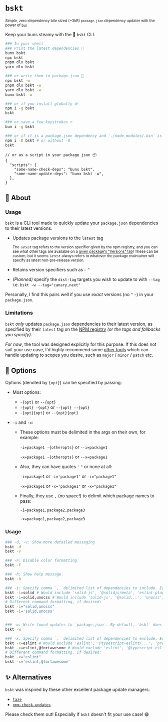 # `bskt`

<small>Simple, zero-dependency bite sized (~3kB) `package.json` dependency updater with the power of [`bun`](https://bun.sh)</small>

Keep your buns steamy with the 🧺 `bskt` CLI.

```sh
### In your shell
### Print the latest dependencies 👀
bunx bskt
npx bskt
pnpm dlx bskt
yarn dlx bskt

### or write them to package.json 📝
npx bskt -w
pnpm dlx bskt -w
yarn dlx bskt -w
bunx bskt -w

### or if you install globally 🌐
npm i -g bskt
bskt

### or save a few keystrokes ⌨️
bun i -g bskt

### or if it is a package.json dependency and `./node_modules/.bin` is in your $PATH 😵‍💫
npm i -D bskt # or without -D
bskt
```

```jsonc
// or as a script in your package json 📦
{
  "scripts": {
    "some-name-check-deps": "bunx bskt",
    "some-name-update-deps": "bunx bskt -w",
  },
}
```

## 📄 About

### Usage

`bskt` is a CLI tool made to quickly update your `package.json` dependencies to their latest versions.

- Updates package versions to the `latest` tag

  <small>The `latest` tag refers to the version specifier given by the npm registry, and you can see what other tags are available on a [given package's "Versions" tab](https://www.npmjs.com/package/npm?activeTab=versions)! These can be custom, but it seems `latest` always refers to whatever the package maintainer will specify as latest non-pre-release version.</small>

- Retains version specifiers such as `~` `^`
- _(Planned)_ specify the `dist-tag` targets you wish to update to with `--tag` i.e. `bskt -w --tag="canary,next"`

Personally, I find this pairs well if you use _exact_ versions (no `^` `~`) in your `package.json`.

### Limitations

`bskt` _only_ updates `package.json` dependencies to their latest version, as specified by their `latest` tag on the [NPM registry](https://www.npmjs.com) _(or the tags and fallbacks you specify)_.

_For now_, the tool was designed explicitly for this purpose. If this does not suit your use case, I'd highly recommend some [other tools](#Alternatives) which can handle updating to scopes you desire, such as `major` / `minor` / `patch` etc.

## 🔧 Options

Options (denoted by `{opt}`) can be specified by passing:

- Most options:
  - `-{opt}` or `--{opt}`
  - `-{opt} -{opt}` or `--{opt} --{opt}`
  - `-{opt}{opt}` or `--{opt}{opt}`
- `-i` and `-x`:

  - These options must be delimited in the args on their own, for example:

    `-i=package1 -{otheropts}` or `--i=package1`

    `-x=package1 -{otheropts}` or `--x=package1`

  - Also, they can have quotes `'` `"` or none at all:

    `-i=package1` or `-i='package1'` or `-i="package1"`

    `-x=package1` or `-x='package1'` or `-x="package1"`

  - Finally, they use `,` (no space!) to delimit which package names to pass:

    `-i=package1,package2,package3`

    `-x=package1,package2,package3`

### Usage

```sh
### -d, -v: Show more detailed messaging
bskt -d
bskt -v

### -F: Disable color formatting
bskt -F

### -h: Show help message.
bskt -h

### -i: Specify comma `,` delimited list of dependencies to include. Each string is matched against the entire dependency's name. Can include `'` or `"` around the list if you want.
bskt -i=solid # Would include 'solid-js', '@solidjs/meta', 'eslint-plugin-solid' etc.
bskt -i=solid,unocss # Would include 'solid-js', '@solid...', 'unocss', '@unocss/reset', etc.
# Different command formatting, if desired:
bskt -i="solid,unocss"
bskt -i='solid,unocss'


### -w: Write found updates to `package.json`. By default, `bskt` does not do anything to it.
bskt -w

### -x: Specify comma `,` delimited list of dependencies to exclude. Each string is matched against the entire depenency's name. Can include `'` or `"` around the list if you want.
bskt -x=eslint # Would exclude 'eslint', '@typescript-eslint/...', 'prettier-eslint` etc.
bskt -x=eslint,@fortawesome # Would exclude 'eslint', '@typescript-eslint/...', '@fortawesome/fontawesome-...' etc.
# Different command formatting, if desired:
bskt -x="eslint"
bskt -x='eslint,@fortawesome'
```

## ✨ Alternatives

`bskt` was inspired by these other excellent package update managers:

- [`taze`](https://github.com/antfu/taze)
- [`npm-check-updates`](https://github.com/raineorshine/npm-check-updates)

Please check them out! Especially if `bskt` doesn't fit your use case! 😁
